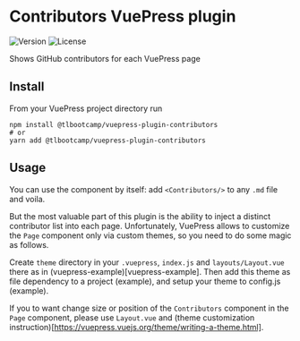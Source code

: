 # Contributors VuePress plugin

![Version](https://img.shields.io/npm/v/@tlbootcamp/vuepress-plugin-contributors)
![License](https://img.shields.io/npm/l/@tlbootcamp/vuepress-plugin-contributors)

Shows GitHub contributors for each VuePress page

## Install

From your VuePress project directory run

```shell
npm install @tlbootcamp/vuepress-plugin-contributors
# or
yarn add @tlbootcamp/vuepress-plugin-contributors
```

## Usage

You can use the component by itself: add `<Contributors/>` to any `.md` file and voila.

But the most valuable part of this plugin is the ability to inject a distinct contributor list into each page.
Unfortunately, VuePress allows to customize the `Page` component only via custom themes, so you need to do some magic as follows.

Create `theme` directory in your `.vuepress`, `index.js` and `layouts/Layout.vue` there as in (vuepress-example)[vuepress-example].
Then add this theme as file dependency to a project (example), and setup your theme to config.js (example).

If you to want change size or position of the `Contributors` component in the `Page` component, please use `Layout.vue` and (theme customization instruction)[https://vuepress.vuejs.org/theme/writing-a-theme.html].
